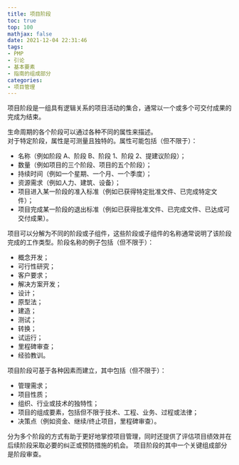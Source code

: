 ```yaml
---
title: 项目阶段
toc: true
top: 100
mathjax: false
date: 2021-12-04 22:31:46
tags:
- PMP
- 引论
- 基本要素
- 指南的组成部分
categories:
- 项目管理
---
```

项目阶段是一组具有逻辑关系的项目活动的集合，通常以一个或多个可交付成果的完成为结束。

生命周期的各个阶段可以通过各种不同的属性来描述。  
对于特定阶段，属性是可测量且独特的。属性可能包括（但不限于）：

- 名称（例如阶段 A、阶段 B、阶段 1、阶段 2、提建议阶段）；
- 数量（例如项目的三个阶段、项目的五个阶段）；
- 持续时间（例如一个星期、一个月、一个季度）；
- 资源需求（例如人力、建筑、设备）；
- 项目进入某一阶段的准入标准（例如已获得特定批准文件、已完成特定文件）；
- 项目完成某一阶段的退出标准（例如已获得批准文件、已完成文件、已达成可交付成果）。  

项目可以分解为不同的阶段或子组件，这些阶段或子组件的名称通常说明了该阶段完成的工作类型。阶段名称的例子包括（但不限于）：

- 概念开发；
- 可行性研究；
- 客户要求；
- 解决方案开发；
- 设计；
- 原型法；
- 建造；
- 测试；
- 转换；
- 试运行；
- 里程碑审查；
- 经验教训。  

项目阶段可基于各种因素而建立，其中包括（但不限于）：

- 管理需求；
- 项目性质；
- 组织、行业或技术的独特性；
- 项目的组成要素，包括但不限于技术、工程、业务、过程或法律；
- 决策点（例如资金、继续/终止项目，里程碑审查）。  

分为多个阶段的方式有助于更好地掌控项目管理，同时还提供了评估项目绩效并在后续阶段采取必要的纠正或预防措施的机会。
项目阶段的其中一个关键组成部分是阶段审查。
